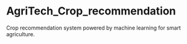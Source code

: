 # AgriTech_Crop_recommendation
Crop recommendation system powered by machine learning for smart agriculture.
